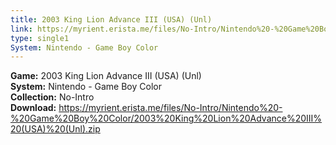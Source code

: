 ```yaml
---
title: 2003 King Lion Advance III (USA) (Unl)
link: https://myrient.erista.me/files/No-Intro/Nintendo%20-%20Game%20Boy%20Color/2003%20King%20Lion%20Advance%20III%20(USA)%20(Unl).zip
type: single1
System: Nintendo - Game Boy Color
---
```

<b>Game:</b> 2003 King Lion Advance III (USA) (Unl)<br>
<b>System:</b> Nintendo - Game Boy Color<br>
<b>Collection:</b> No-Intro<br>
<b>Download:</b> https://myrient.erista.me/files/No-Intro/Nintendo%20-%20Game%20Boy%20Color/2003%20King%20Lion%20Advance%20III%20(USA)%20(Unl).zip